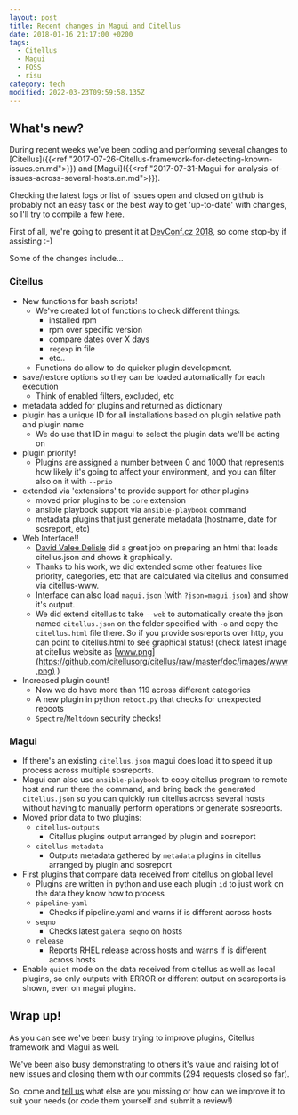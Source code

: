 ```yaml
---
layout: post
title: Recent changes in Magui and Citellus
date: 2018-01-16 21:17:00 +0200
tags:
  - Citellus
  - Magui
  - FOSS
  - risu
category: tech
modified: 2022-03-23T09:59:58.135Z
---
```


## What's new?

During recent weeks we've been coding and performing several changes to [Citellus]({{<ref "2017-07-26-Citellus-framework-for-detecting-known-issues.en.md">}}) and [Magui]({{<ref "2017-07-31-Magui-for-analysis-of-issues-across-several-hosts.en.md">}}).

Checking the latest logs or list of issues open and closed on github is probably not an easy task or the best way to get 'up-to-date' with changes, so I'll try to compile a few here.

First of all, we're going to present it at [DevConf.cz 2018](https://devconfcz2018.sched.com/event/DJXG/detect-pitfalls-of-osp-deployments-with-citellus), so come stop-by if assisting :-)

Some of the changes include...

### Citellus

- New functions for bash scripts!
  - We've created lot of functions to check different things:
    - installed rpm
    - rpm over specific version
    - compare dates over X days
    - `regexp` in file
    - etc..
  - Functions do allow to do quicker plugin development.
- save/restore options so they can be loaded automatically for each execution
  - Think of enabled filters, excluded, etc
- metadata added for plugins and returned as dictionary
- plugin has a unique ID for all installations based on plugin relative path and plugin name
  - We do use that ID in magui to select the plugin data we'll be acting on
- plugin priority!
  - Plugins are assigned a number between 0 and 1000 that represents how likely it's going to affect your environment, and you can filter also on it with `--prio`
- extended via 'extensions' to provide support for other plugins
  - moved prior plugins to be `core` extension
  - ansible playbook support via `ansible-playbook` command
  - metadata plugins that just generate metadata (hostname, date for sosreport, etc)
- Web Interface!!
  - [David Valee Delisle](https://valleedelisle.com/) did a great job on preparing an html that loads citellus.json and shows it graphically.
  - Thanks to his work, we did extended some other features like priority, categories, etc that are calculated via citellus and consumed via citellus-www.
  - Interface can also load `magui.json` (with `?json=magui.json`) and show it's output.
  - We did extend citellus to take `--web` to automatically create the json named `citellus.json` on the folder specified with `-o` and copy the `citellus.html` file there. So if you provide sosreports over http, you can point to citellus.html to see graphical status! (check latest image at citellus website as [www.png](https://github.com/citellusorg/citellus/raw/master/doc/images/www.png) )
- Increased plugin count!
  - Now we do have more than 119 across different categories
  - A new plugin in python `reboot.py` that checks for unexpected reboots
  - `Spectre`/`Meltdown` security checks!

### Magui

- If there's an existing `citellus.json` magui does load it to speed it up process across multiple sosreports.
- Magui can also use `ansible-playbook` to copy citellus program to remote host and run there the command, and bring back the generated `citellus.json` so you can quickly run citellus across several hosts without having to manually perform operations or generate sosreports.
- Moved prior data to two plugins:
  - `citellus-outputs`
    - Citellus plugins output arranged by plugin and sosreport
  - `citellus-metadata`
    - Outputs metadata gathered by `metadata` plugins in citellus arranged by plugin and sosreport
- First plugins that compare data received from citellus on global level
  - Plugins are written in python and use each plugin `id` to just work on the data they know how to process
  - `pipeline-yaml`
    - Checks if pipeline.yaml and warns if is different across hosts
  - `seqno`
    - Checks latest `galera seqno` on hosts
  - `release`
    - Reports RHEL release across hosts and warns if is different across hosts
- Enable `quiet` mode on the data received from citellus as well as local plugins, so only outputs with ERROR or different output on sosreports is shown, even on magui plugins.

## Wrap up!

As you can see we've been busy trying to improve plugins, Citellus framework and Magui as well.

We've been also busy demonstrating to others it's value and raising lot of new issues and closing them with our commits (294 requests closed so far).

So, come and [tell us](https://github.com/citellusorg/citellus/issues/new) what else are you missing or how can we improve it to suit your needs (or code them yourself and submit a review!)
